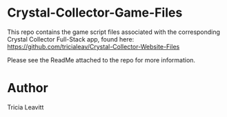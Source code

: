 # Crystal-Collector-Game-Files

This repo contains the game script files associated with the corresponding Crystal Collector Full-Stack app, found here: https://github.com/tricialeav/Crystal-Collector-Website-Files

Please see the ReadMe attached to the repo for more information.

# Author

Tricia Leavitt
